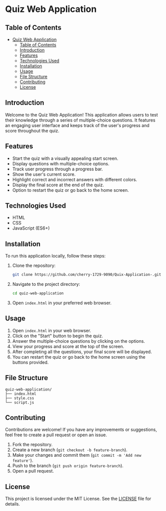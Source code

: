 # Quiz Web Application

## Table of Contents
- [Quiz Web Application](#quiz-web-application)
  - [Table of Contents](#table-of-contents)
  - [Introduction](#introduction)
  - [Features](#features)
  - [Technologies Used](#technologies-used)
  - [Installation](#installation)
  - [Usage](#usage)
  - [File Structure](#file-structure)
  - [Contributing](#contributing)
  - [License](#license)

## Introduction
Welcome to the Quiz Web Application! This application allows users to test their knowledge through a series of multiple-choice questions. It features an engaging user interface and keeps track of the user's progress and score throughout the quiz.

## Features
- Start the quiz with a visually appealing start screen.
- Display questions with multiple-choice options.
- Track user progress through a progress bar.
- Show the user's current score.
- Highlight correct and incorrect answers with different colors.
- Display the final score at the end of the quiz.
- Option to restart the quiz or go back to the home screen.

## Technologies Used
- HTML
- CSS
- JavaScript (ES6+)

## Installation
To run this application locally, follow these steps:

1. Clone the repository:
   ```bash
   git clone https://github.com/cherry-1729-9090/Quix-Application-.git
   ```

2. Navigate to the project directory:
   ```bash
   cd quiz-web-application
   ```

3. Open `index.html` in your preferred web browser.

## Usage
1. Open `index.html` in your web browser.
2. Click on the "Start" button to begin the quiz.
3. Answer the multiple-choice questions by clicking on the options.
4. View your progress and score at the top of the screen.
5. After completing all the questions, your final score will be displayed.
6. You can restart the quiz or go back to the home screen using the buttons provided.

## File Structure
```
quiz-web-application/
├── index.html
├── style.css
└── script.js
```

## Contributing
Contributions are welcome! If you have any improvements or suggestions, feel free to create a pull request or open an issue.

1. Fork the repository.
2. Create a new branch (`git checkout -b feature-branch`).
3. Make your changes and commit them (`git commit -m 'Add new feature'`).
4. Push to the branch (`git push origin feature-branch`).
5. Open a pull request.

## License
This project is licensed under the MIT License. See the [LICENSE](LICENSE) file for details.
